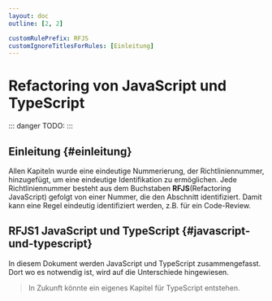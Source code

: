 ```yaml
---
layout: doc
outline: [2, 2]

customRulePrefix: RFJS
customIgnoreTitlesForRules: [Einleitung]
---
```


# Refactoring von JavaScript und TypeScript

::: danger TODO:
:::


## Einleitung {#einleitung}

Allen Kapiteln wurde eine eindeutige Nummerierung, der Richtliniennummer, hinzugefügt, um eine eindeutige Identifikation zu ermöglichen.
Jede Richtliniennummer besteht aus dem Buchstaben **RFJS**(Refactoring JavaScript) gefolgt von einer Nummer, die den Abschnitt identifiziert.
Damit kann eine Regel eindeutig identifiziert werden, z.B. für ein Code-Review.

## RFJS1 JavaScript und TypeScript {#javascript-und-typescript}

In diesem Dokument werden JavaScript und TypeScript zusammengefasst.
Dort wo es notwendig ist, wird auf die Unterschiede hingewiesen.

> In Zukunft könnte ein eigenes Kapitel für TypeScript entstehen.
